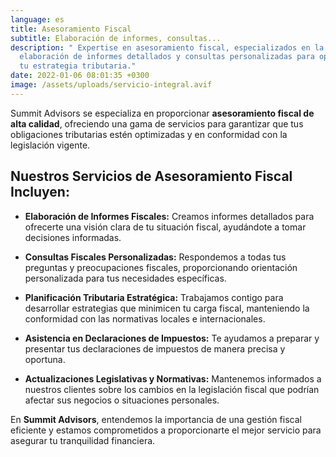 ```yaml
---
language: es
title: Asesoramiento Fiscal
subtitle: Elaboración de informes, consultas...
description: " Expertise en asesoramiento fiscal, especializados en la
  elaboración de informes detallados y consultas personalizadas para optimizar
  tu estrategia tributaria."
date: 2022-01-06 08:01:35 +0300
image: /assets/uploads/servicio-integral.avif
---
```

Summit Advisors se especializa en proporcionar **asesoramiento fiscal de alta calidad**, ofreciendo una gama de servicios para garantizar que tus obligaciones tributarias estén optimizadas y en conformidad con la legislación vigente.

## **Nuestros Servicios de Asesoramiento Fiscal Incluyen:**

- **Elaboración de Informes Fiscales:** Creamos informes detallados para ofrecerte una visión clara de tu situación fiscal, ayudándote a tomar decisiones informadas.

- **Consultas Fiscales Personalizadas:** Respondemos a todas tus preguntas y preocupaciones fiscales, proporcionando orientación personalizada para tus necesidades específicas.

- **Planificación Tributaria Estratégica:** Trabajamos contigo para desarrollar estrategias que minimicen tu carga fiscal, manteniendo la conformidad con las normativas locales e internacionales.

- **Asistencia en Declaraciones de Impuestos:** Te ayudamos a preparar y presentar tus declaraciones de impuestos de manera precisa y oportuna.

- **Actualizaciones Legislativas y Normativas:** Mantenemos informados a nuestros clientes sobre los cambios en la legislación fiscal que podrían afectar sus negocios o situaciones personales.

En **Summit Advisors**, entendemos la importancia de una gestión fiscal eficiente y estamos comprometidos a proporcionarte el mejor servicio para asegurar tu tranquilidad financiera.
